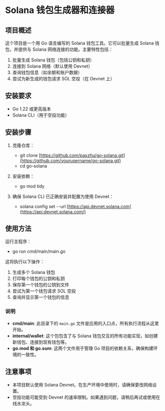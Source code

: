 # Solana 钱包生成器和连接器

## 项目概述

这个项目是一个用 Go 语言编写的 Solana 钱包工具。它可以批量生成 Solana 钱包，并提供与 Solana 网络连接的功能。主要特性包括：

1. 批量生成 Solana 钱包（包括公钥和私钥）
2. 连接到 Solana 网络（默认使用 Devnet）
3. 查询钱包信息（如余额和账户数据）
4. 尝试为新生成的钱包请求 SOL 空投（在 Devnet 上）

## 安装要求

- Go 1.22 或更高版本
- Solana CLI（用于空投功能）

## 安装步骤

1. 克隆仓库：

   - git clone [https://github.com/paxzhu/go-solana.git](https://github.com/yourusername/go-solana.git)
   - cd go-solana
2. 安装依赖：

   - go mod tidy
3. 确保 Solana CLI 已正确安装并配置为使用 Devnet：

   - solana config set --url [https://api.devnet.solana.com](https://api.devnet.solana.com/)

## 使用方法

运行主程序：
   - go run cmd/main/main.go

这将执行以下操作：

1. 生成多个 Solana 钱包
2. 打印每个钱包的公钥和私钥
3. 保存第一个钱包的公钥到文件
4. 尝试为第一个钱包请求 SOL 空投
5. 查询并显示第一个钱包的信息

### 说明

- **cmd/main**: 此目录下的 `main.go` 文件是应用的入口点，所有执行流程从这里开始。
- **internal/wallet**: 这个包包含了与 Solana 钱包交互的所有功能实现，如创建新钱包、连接到现有钱包等。
- **go.mod 和 go.sum**: 这两个文件用于管理 Go 项目的依赖关系，确保构建环境的一致性。

## 注意事项

- 本项目默认使用 Solana Devnet。在生产环境中使用时，请确保更改网络设置。
- 空投功能可能受到 Devnet 的速率限制。如果遇到问题，请稍后再试或使用在线水龙头。
